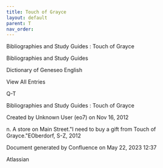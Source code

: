 ```yaml
---
title: Touch of Grayce
layout: default
parent: T
nav_order:
---
```


Bibliographies and Study Guides : Touch of Grayce

Bibliographies and Study Guides

Dictionary of Geneseo English

View All Entries

Q-T

Bibliographies and Study Guides : Touch of Grayce

Created by  Unknown User (eo7) on Nov 16, 2012

n. A store on Main Street.&quot;I need to buy a gift from Touch of Grayce.&quot;EOberdorf, S-Z, 2012

Document generated by Confluence on May 22, 2023 12:37

Atlassian
